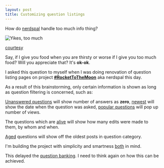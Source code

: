 ```yaml
---
layout: post
title: Customizing question listings
---
```

How do [nerdspal](https://nerdspal.com/) handle too much info thing?

![Yikes, too much](http://cdn.meme.am/instances/54518697.jpg)

[courtesy](http://memegenerator.net/)

Say, if I give you food when you are thirsty or worse if I give you too much food? Will you appreciate that? It's **ok-ok**.

I asked this question to myself when I was doing renovation of question listing pages on project **[#RocketToTheMoon](http://blogx.nerdspal.com/rocket-launch/)** aka nerdspal this day.

As a result of this brainstorming, only certain information is shown as long as question filtering is concerned, such as:

[Unanswered questions](https://nerdspal.com/Questions?Sort=Unanswered) will show number of answers as **zero**, [newest](https://nerdspal.com/Questions?Sort=Newest) will show the date when the question was asked, [popular questions](https://nerdspal.com/Questions?Sort=Popular) will pop up number of views.

The questions which are [alive](https://nerdspal.com/Questions?Sort=Live) will show how many edits were made to them, by whom and when.

[Aged](https://nerdspal.com/Questions?Sort=Oldest) questions will show off the oldest posts in question category.

I'm building the project with simplicity and smartness [both](https://nerdspal.com/Home/Overview#SmartSimple) in mind.

This delayed the [question banking](http://blogx.nerdspal.com/question-banking/). I need to think again on how this can be achieved.

